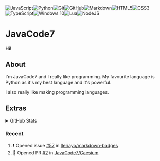 <img alt="JavaScript" src="https://img.shields.io/badge/javascript%20-%23323330.svg?&style=for-the-badge&logo=javascript&logoColor=%23F7DF1E"/><img alt="Python" src="https://img.shields.io/badge/python%20-%2314354C.svg?&style=for-the-badge&logo=python&logoColor=white"/><img alt="Git" src="https://img.shields.io/badge/git%20-%23F05033.svg?&style=for-the-badge&logo=git&logoColor=white"/><img alt="GitHub" src="https://img.shields.io/badge/github%20-%23121011.svg?&style=for-the-badge&logo=github&logoColor=white"/><img alt="Markdown" src="https://img.shields.io/badge/markdown-%23000000.svg?&style=for-the-badge&logo=markdown&logoColor=white"/><img alt="HTML5" src="https://img.shields.io/badge/html5%20-%23E34F26.svg?&style=for-the-badge&logo=html5&logoColor=white"/><img alt="CSS3" src="https://img.shields.io/badge/css3%20-%231572B6.svg?&style=for-the-badge&logo=css3&logoColor=white"/><img alt="TypeScript" src="https://img.shields.io/badge/typescript%20-%23007ACC.svg?&style=for-the-badge&logo=typescript&logoColor=white"/><img alt="Windows 10" src="https://img.shields.io/badge/Windows-0078D6?style=for-the-badge&logo=windows&logoColor=white" /><img alt="Lua" src="https://img.shields.io/badge/lua-%232C2D72.svg?&style=for-the-badge&logo=lua&logoColor=white"/><img alt="NodeJS" src="https://img.shields.io/badge/node.js%20-%2343853D.svg?&style=for-the-badge&logo=node.js&logoColor=white"/>

# JavaCode7
**Hi!**
 
## About

I'm JavaCode7 and I really like programming. My favourite language is Python as it's my best language and it's powerful.

I also really like making programming languages.

## Extras

<details>
  <summary>GitHub Stats</summary>

<br>
  
![Anurag's github stats](https://github-readme-stats.vercel.app/api?username=JavaCode7&show_icons=true&theme=radical)
<br>
<br>

</details>

### Recent

<!--START_SECTION:activity-->
1. ❗️ Opened issue [#57](https://github.com/Ileriayo/markdown-badges/issues/57) in [Ileriayo/markdown-badges](https://github.com/Ileriayo/markdown-badges)
2. 💪 Opened PR [#2](https://github.com/JavaCode7/Caesium/pull/2) in [JavaCode7/Caesium](https://github.com/JavaCode7/Caesium)
<!--END_SECTION:activity-->
